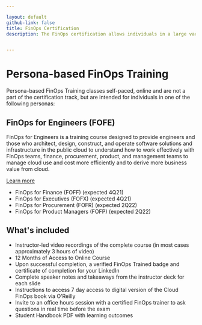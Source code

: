 ```yaml
---

layout: default
github-link: false
title: FinOps Certification
description: The FinOps certification allows individuals in a large variety of cloud, finance and technology roles to validate their FinOps knowledge and enhance their professional credibility.


---
```


# Persona-based FinOps Training

Persona-based FinOps Training classes self-paced, online and are not a part of the certification track, but are intended for individuals in one of the following personas:


<div class="flow-root bg-gray-100 rounded-lg px-6 pb-8 mb-4">
  <div>
    <h2 class="text-xl font-medium text-gray-900 tracking-tight">FinOps for Engineers (FOFE)</h2>
    <p class="text-base text-gray-600">
      FinOps for Engineers is a training course designed to provide engineers and those who architect, design, construct, and operate software solutions and infrastructure in the public cloud to understand how to work effectively with FinOps teams, finance, procurement, product, and management teams to manage cloud use and cost more efficiently and to derive more business value from cloud.
    </p>
    <a class="btn" href="https://www.eventbrite.com/e/finops-for-engineering-training-self-paced-course-course-pre-sale-tickets-149961353445">Learn more</a>
  </div>
</div>

- FinOps for Finance (FOFF) (expected 4Q21)
- FinOps for Executives (FOFX) (expected 4Q21)
- FinOps for Procurement (FOFR) (expected 2Q22)
- FinOps for Product Managers (FOFP) (expected 2Q22)


## What's included

- Instructor-led video recordings of the complete course (in most cases approximately 3 hours of video)
- 12 Months of Access to Online Course
- Upon successful completion, a verified FinOps Trained badge and certificate of completion for your LinkedIn
- Complete speaker notes and takeaways from the instructor deck for each slide
- Instructions to access 7 day access to digital version of the Cloud FinOps book via O’Reilly
- Invite to an office hours session with a certified FinOps trainer to ask questions in real time before the exam
- Student Handbook PDF with learning outcomes



